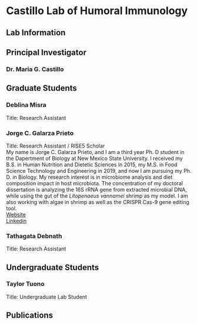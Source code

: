 # Castillo Lab of Humoral Immunology

## **Lab Information**

## **Principal Investigator**

### Dr. Maria G. Castillo

## **Graduate Students**
### Deblina Misra  
Title: Research Assistant
### Jorge C. Galarza Prieto
Title: Research Assistant / RISE5 Scholar  
My name is Jorge C. Galarza Prieto, and I am a third year Ph. D student in the Dapertment of Biology at New Mexico State University. I received my B.S. in Human Nutrition and Dietetic Sciences in 2015, my M.S. in Food Science Technology and Engineering in 2019, and now I am pursuing my Ph. D. in Biology. My research interest is in microbiome analysis and diet composition impact in host microbiota. The concentration of my doctoral dissertation is analyzing the 16S rRNA gene from extracted microbial DNA, while using the gut of the *Litopenaeus vannamei* shrimp as my model. I am also working with algae in shrimp as well as the CRISPR Cas-9 gene editing tool.  
[Website](http://jorgegalarza1.github.io)  
[Linkedin](https://www.linkedin.com/in/jorge-g-97008b22b)
### Tathagata Debnath  
Title: Research Assistant
## **Undergraduate Students**

### Taylor Tuono  
Title: Undergraduate Lab Student

## **Publications**
